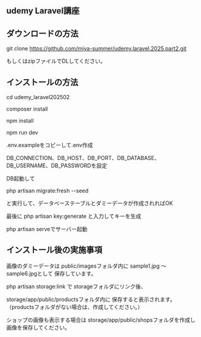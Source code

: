 ## udemy Laravel講座

## ダウンロードの方法
git clone https://github.com/miya-summer/udemy.laravel.2025.part2.git

もしくはzipファイルでDLしてください。

## インストールの方法

cd udemy_laravel202502

composer install

npm install

npm run dev

.env.exampleをコピーして.env作成

DB_CONNECTION、DB_HOST、DB_PORT、DB_DATABASE、DB_USERNAME、DB_PASSWORDを設定

DB起動して

php artisan migrate:fresh --seed

と実行して、データベーステーブルとダミーデータが作成されればOK

最後に
php artisan key:generate
と入力してキーを生成

php artisan serveでサーバー起動

## インストール後の実施事項

画像のダミーデータは
public/imagesフォルダ内に
sample1.jpg ～ sample6.jpgとして
保存しています。

php artisan storage:link で
storageフォルダにリンク後、

storage/app/public/productsフォルダ内に
保存すると表示されます。
（productsフォルダがない場合は、作成してください。）

ショップの画像も表示する場合は
storage/app/public/shopsフォルダを作成し
画像を保存してください。

